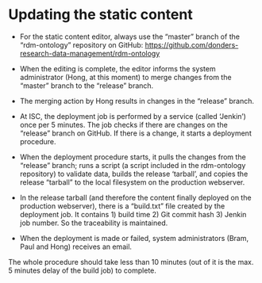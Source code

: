 # Updating the static content

- For the static content editor, always use the “master” branch of the “rdm-ontology” repository on GitHub: https://github.com/donders-research-data-management/rdm-ontology

- When the editing is complete, the editor informs the system administrator (Hong, at this moment) to merge changes from the “master” branch to the “release” branch.

- The merging action by Hong results in changes in the “release” branch.

- At ISC, the deployment job is performed by a service (called ‘Jenkin’) once per 5 minutes.  The job checks if there are changes on the “release” branch on GitHub.  If there is a change, it starts a deployment procedure.

- When the deployment procedure starts, it pulls the changes from the “release” branch; runs a script (a script included in the rdm-ontology repository) to validate data, builds the release ‘tarball’, and copies the release “tarball” to the local filesystem on the production webserver.

- In the release tarball (and therefore the content finally deployed on the production webserver), there is a “build.txt” file created by the deployment job.  It contains 1) build time 2) Git commit hash 3) Jenkin job number.  So the traceability is maintained.

- When the deployment is made or failed, system administrators (Bram, Paul and Hong) receives an email.

The whole procedure should take less than 10 minutes (out of it is the max. 5 minutes delay of the build job) to complete.
